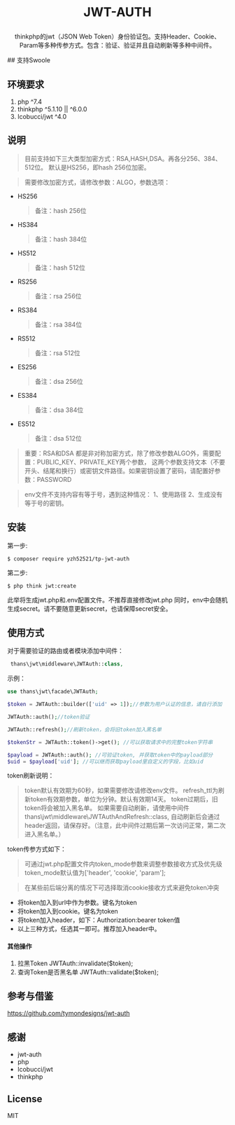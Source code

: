 
<h1><p align="center">JWT-AUTH</p></h1>
<p align="center"> thinkphp的jwt（JSON Web Token）身份验证包。支持Header、Cookie、Param等多种传参方式。包含：验证、验证并且自动刷新等多种中间件。</p>
## 支持Swoole

## 环境要求

1. php ^7.4
2. thinkphp ^5.1.10 || ^6.0.0
3. lcobucci/jwt ^4.0

## 说明
> 目前支持如下三大类型加密方式：RSA,HASH,DSA。再各分256、384、512位。
默认是HS256，即hash 256位加密。

>需要修改加密方式，请修改参数：ALGO，参数选项：
* HS256    
    > 备注：hash 256位
* HS384
    > 备注：hash 384位
* HS512
    > 备注：hash 512位
* RS256
    > 备注：rsa 256位
* RS384
    > 备注：rsa 384位
* RS512
    > 备注：rsa 512位
* ES256
    > 备注：dsa 256位
* ES384
    > 备注：dsa 384位
* ES512
    > 备注：dsa 512位

> 重要：RSA和DSA 都是非对称加密方式，除了修改参数ALGO外，需要配置：PUBLIC_KEY、PRIVATE_KEY两个参数，
> 这两个参数支持文本（不要开头、结尾和换行）或密钥文件路径。如果密钥设置了密码，请配置好参数：PASSWORD

> env文件不支持内容有等于号，遇到这种情况：
>1、使用路径 2、生成没有等于号的密钥。
## 安装

第一步:

```shell
$ composer require yzh52521/tp-jwt-auth
```

第二步:

```shell
$ php think jwt:create
```
此举将生成jwt.php和.env配置文件。不推荐直接修改jwt.php
同时，env中会随机生成secret。请不要随意更新secret，也请保障secret安全。


## 使用方式

对于需要验证的路由或者模块添加中间件：
```php
 thans\jwt\middleware\JWTAuth::class,
```

示例：

```php
use thans\jwt\facade\JWTAuth;

$token = JWTAuth::builder(['uid' => 1]);//参数为用户认证的信息，请自行添加

JWTAuth::auth();//token验证

JWTAuth::refresh();//刷新token，会将旧token加入黑名单

$tokenStr = JWTAuth::token()->get(); //可以获取请求中的完整token字符串

$payload = JWTAuth::auth(); //可验证token, 并获取token中的payload部分
$uid = $payload['uid']; //可以继而获取payload里自定义的字段，比如uid

```
token刷新说明：

> token默认有效期为60秒，如果需要修改请修改env文件。
> refresh_ttl为刷新token有效期参数，单位为分钟。默认有效期14天。
> token过期后，旧token将会被加入黑名单。
> 如果需要自动刷新，请使用中间件  thans\jwt\middleware\JWTAuthAndRefresh::class,
> 自动刷新后会通过header返回，请保存好。（注意，此中间件过期后第一次访问正常，第二次进入黑名单。）


token传参方式如下：

> 可通过jwt.php配置文件内token_mode参数来调整参数接收方式及优先级
> token_mode默认值为['header', 'cookie', 'param'];

> 在某些前后端分离的情况下可选择取消cookie接收方式来避免token冲突

- 将token加入到url中作为参数。键名为token
- 将token加入到cookie。键名为token
- 将token加入header，如下：Authorization:bearer token值
- 以上三种方式，任选其一即可。推荐加入header中。

#### 其他操作
1. 拉黑Token JWTAuth::invalidate($token);
2. 查询Token是否黑名单 JWTAuth::validate($token);

## 参考与借鉴

https://github.com/tymondesigns/jwt-auth

## 感谢

- jwt-auth
- php
- lcobucci/jwt
- thinkphp

## License

MIT
